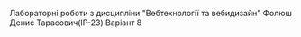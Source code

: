 Лабораторні роботи з дисципліни "Вебтехнології та вебидизайн"
Фолюш Денис Тарасович(ІР-23)
Варіант 8
